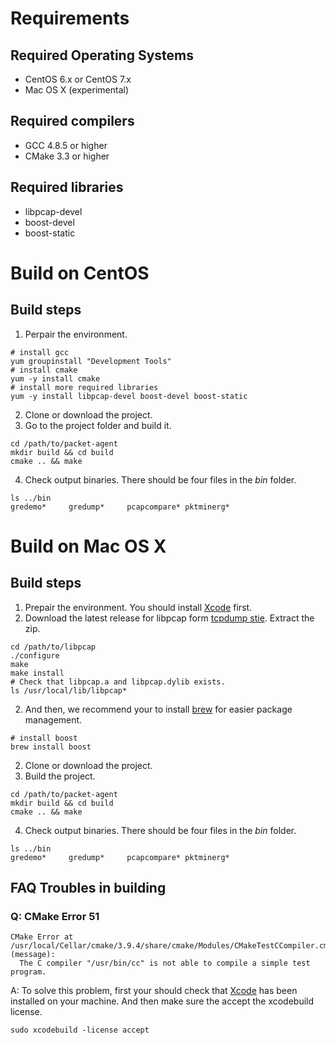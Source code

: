 # Requirements

## Required Operating Systems
* CentOS 6.x or CentOS 7.x
* Mac OS X (experimental)
    
## Required compilers
* GCC 4.8.5 or higher
* CMake 3.3 or higher
    
## Required libraries
* libpcap-devel
* boost-devel
* boost-static

# Build on CentOS
## Build steps 
1. Perpair the environment.
```shell
# install gcc
yum groupinstall "Development Tools"
# install cmake
yum -y install cmake
# install more required libraries
yum -y install libpcap-devel boost-devel boost-static
```
2. Clone or download the project.
3. Go to the project folder and build it.
```shell
cd /path/to/packet-agent
mkdir build && cd build
cmake .. && make
```
4. Check output binaries. There should be four files in the *bin* folder.
```shell
ls ../bin
gredemo*     gredump*     pcapcompare* pktminerg*
```

# Build on Mac OS X
## Build steps
1. Prepair the environment. You should install [Xcode](https://developer.apple.com/xcode/) first. 
2. Download the latest release for libpcap form [tcpdump stie](http://www.tcpdump.org). Extract the zip.
```shell
cd /path/to/libpcap
./configure 
make
make install
# Check that libpcap.a and libpcap.dylib exists.
ls /usr/local/lib/libpcap*
```
2. And then, we recommend your to install [brew](https://brew.sh/) for easier package management.
```shell
# install boost
brew install boost
```
2. Clone or download the project.
3. Build the project.
```shell
cd /path/to/packet-agent
mkdir build && cd build
cmake .. && make
```
4. Check output binaries. There should be four files in the *bin* folder.
```shell
ls ../bin
gredemo*     gredump*     pcapcompare* pktminerg*
``` 
## FAQ Troubles in building
### Q: CMake Error 51
```shell
CMake Error at /usr/local/Cellar/cmake/3.9.4/share/cmake/Modules/CMakeTestCCompiler.cmake:51 (message):
  The C compiler "/usr/bin/cc" is not able to compile a simple test program.
```
A: To solve this problem, first your should check that [Xcode](https://developer.apple.com/xcode/) has been installed on your machine. And then make sure the accept the  xcodebuild license.
```shell
sudo xcodebuild -license accept
```
  

